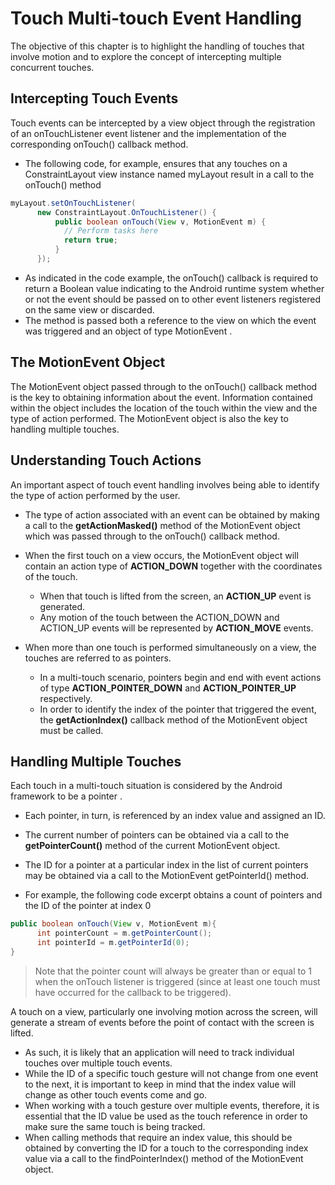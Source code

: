 # Touch Multi-touch Event Handling

The objective of this chapter is to highlight the handling of touches that
involve motion and to explore the concept of intercepting multiple
concurrent touches.

## Intercepting Touch Events

Touch events can be intercepted by a view object through the registration of
an onTouchListener event listener and the implementation of the
corresponding onTouch() callback method.

* The following code, for example,
ensures that any touches on a ConstraintLayout view instance named
myLayout result in a call to the onTouch() method
````java
myLayout.setOnTouchListener(
      new ConstraintLayout.OnTouchListener() {
          public boolean onTouch(View v, MotionEvent m) {
            // Perform tasks here
            return true;
          }
      });

````

* As indicated in the code example, the onTouch() callback is required to return
a Boolean value indicating to the Android runtime system whether or not the
event should be passed on to other event listeners registered on the same view
or discarded. 
* The method is passed both a reference to the view on which the
event was triggered and an object of type MotionEvent .

## The MotionEvent Object

The MotionEvent object passed through to the onTouch() callback method is
the key to obtaining information about the event. Information contained
within the object includes the location of the touch within the view and the
type of action performed. The MotionEvent object is also the key to handling
multiple touches.

## Understanding Touch Actions

An important aspect of touch event handling involves being able to identify
the type of action performed by the user.

* The type of action associated with
an event can be obtained by making a call to the **getActionMasked()** method
of the MotionEvent object which was passed through to the onTouch()
callback method.

* When the first touch on a view occurs, the MotionEvent
object will contain an action type of **ACTION_DOWN** together with the
coordinates of the touch. 
  * When that touch is lifted from the screen, an
**ACTION_UP** event is generated. 
  * Any motion of the touch between the
ACTION_DOWN and ACTION_UP events will be represented by
**ACTION_MOVE** events.

* When more than one touch is performed simultaneously on a view, the
touches are referred to as pointers. 
  * In a multi-touch scenario, pointers begin
and end with event actions of type **ACTION_POINTER_DOWN** and
**ACTION_POINTER_UP** respectively. 
  * In order to identify the index of the
pointer that triggered the event, the **getActionIndex()** callback method of the
MotionEvent object must be called. 

## Handling Multiple Touches

Each touch in a multi-touch situation is considered
by the Android framework to be a pointer . 

* Each pointer, in turn, is referenced
by an index value and assigned an ID. 

* The current number of pointers can be
obtained via a call to the **getPointerCount()** method of the current
MotionEvent object.

* The ID for a pointer at a particular index in the list of
current pointers may be obtained via a call to the MotionEvent getPointerId()
method.

* For example, the following code excerpt obtains a count of pointers
and the ID of the pointer at index 0

````java
public boolean onTouch(View v, MotionEvent m){
      int pointerCount = m.getPointerCount();
      int pointerId = m.getPointerId(0);
}
````

> Note that the pointer count will always be greater than or equal to 1 when the
onTouch listener is triggered (since at least one touch must have occurred for
the callback to be triggered).


A touch on a view, particularly one involving motion across the screen, will
generate a stream of events before the point of contact with the screen is
lifted. 
  * As such, it is likely that an application will need to track individual
touches over multiple touch events. 
  * While the ID of a specific touch gesture
will not change from one event to the next, it is important to keep in mind
that the index value will change as other touch events come and go. 
  * When
working with a touch gesture over multiple events, therefore, it is essential
that the ID value be used as the touch reference in order to make sure the
same touch is being tracked. 
  * When calling methods that require an index
value, this should be obtained by converting the ID for a touch to the
corresponding index value via a call to the findPointerIndex() method of the
MotionEvent object.
